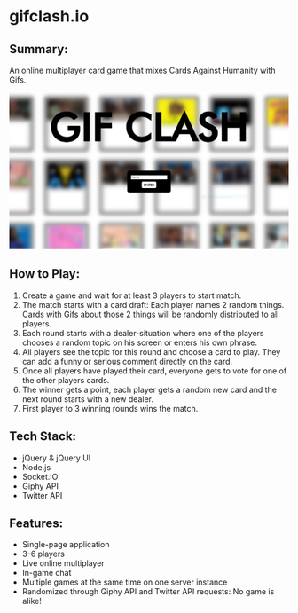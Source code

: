 # gifclash.io

## Summary:
An online multiplayer card game that mixes Cards Against Humanity with Gifs.

![gifclash](./docs/gifclash.PNG)

## How to Play:
1. Create a game and wait for at least 3 players to start match.
2. The match starts with a card draft: Each player names 2 random things. Cards with Gifs about those 2 things will be randomly distributed to all players.
3. Each round starts with a dealer-situation where one of the players chooses a random topic on his screen or enters his own phrase.
4. All players see the topic for this round and choose a card to play. They can add a funny or serious comment directly on the card.
5. Once all players have played their card, everyone gets to vote for one of the other players cards.
6. The winner gets a point, each player gets a random new card and the next round starts with a new dealer.
7. First player to 3 winning rounds wins the match.

## Tech Stack:
* jQuery & jQuery UI
* Node.js
* Socket.IO
* Giphy API
* Twitter API

## Features:
* Single-page application
* 3-6 players
* Live online multiplayer
* In-game chat
* Multiple games at the same time on one server instance
* Randomized through Giphy API and Twitter API requests: No game is alike!

